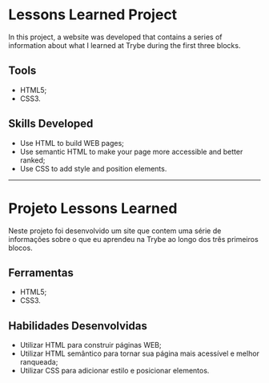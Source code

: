 # Lessons Learned Project

In this project, a website was developed that contains a series of information about what I learned at Trybe during the first three blocks.


## Tools

   * HTML5;
   * CSS3.


## Skills Developed

* Use HTML to build WEB pages;
* Use semantic HTML to make your page more accessible and better ranked;
* Use CSS to add style and position elements.



--------------------------



# Projeto Lessons Learned

Neste projeto foi desenvolvido um site que contem uma série de informações sobre o que eu aprendeu na Trybe ao longo dos três primeiros blocos.


## Ferramentas

  * HTML5;
  * CSS3.


## Habilidades Desenvolvidas

* Utilizar HTML para construir páginas WEB;
* Utilizar HTML semântico para tornar sua página mais acessível e melhor ranqueada;
* Utilizar CSS para adicionar estilo e posicionar elementos.
